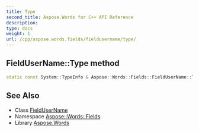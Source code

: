 ```yaml
---
title: Type
second_title: Aspose.Words for C++ API Reference
description: 
type: docs
weight: 1
url: /cpp/aspose.words.fields/fieldusername/type/
---
```

## FieldUserName::Type method




```cpp
static const System::TypeInfo & Aspose::Words::Fields::FieldUserName::Type()
```

## See Also

* Class [FieldUserName](../)
* Namespace [Aspose::Words::Fields](../../)
* Library [Aspose.Words](../../../)
